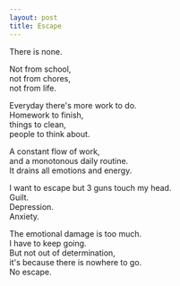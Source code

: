 ```yaml
---
layout: post
title: Escape
---
```


There is none.

Not from school, <br>
not from chores, <br>
not from life.

Everyday there's more work to do. <br>
Homework to finish, <br>
things to clean, <br>
people to think about.

A constant flow of work, <br>
and a monotonous daily routine. <br>
It drains all emotions and energy.

I want to escape but 3 guns touch my head. <br>
Guilt. <br>
Depression. <br>
Anxiety.

The emotional damage is too much. <br>
I have to keep going. <br>
But not out of determination, <br>
it's because there is nowhere to go. <br>
No escape.
